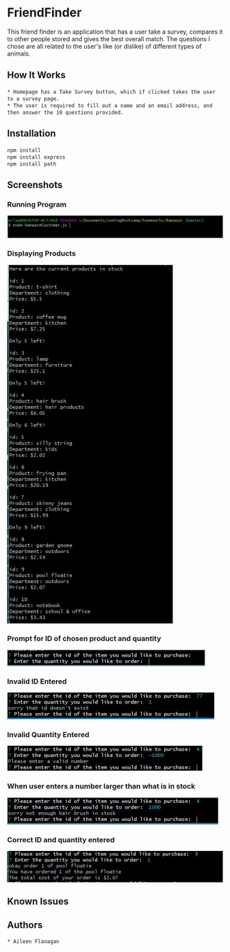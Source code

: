 # FriendFinder
This friend finder is an application that has a user take a survey, compares it to other people stored and gives the best overall match.
The questions I chose are all related to the user's like (or dislike) of different types of animals.

## How It Works
    * Homepage has a Take Survey button, which if clicked takes the user to a survey page.
    * The user is required to fill out a name and an email address, and then answer the 10 questions provided.

## Installation
    npm install
    npm install express
    npm install path

## Screenshots
### Running Program
![Alt text](https://github.com/aileenflanagan/Bamazon/blob/master/ReadMe_ScreenShots/node.JPG?raw=true)
### Displaying Products
![Alt text](https://github.com/aileenflanagan/Bamazon/blob/master/ReadMe_ScreenShots/displayProd.JPG?raw=true)
### Prompt for ID of chosen product and quantity
![Alt text](https://github.com/aileenflanagan/Bamazon/blob/master/ReadMe_ScreenShots/prompt.JPG?raw=true)
### Invalid ID Entered
![Alt text](https://github.com/aileenflanagan/Bamazon/blob/master/ReadMe_ScreenShots/incorrect_id.JPG?raw=true)
### Invalid Quantity Entered
![Alt text](https://github.com/aileenflanagan/Bamazon/blob/master/ReadMe_ScreenShots/negative_qty_entered.JPG?raw=true)
### When user enters a number larger than what is in stock
![Alt text](https://github.com/aileenflanagan/Bamazon/blob/master/ReadMe_ScreenShots/not_enough_in_stock.JPG?raw=true)
### Correct ID and quantity entered
![Alt text](https://github.com/aileenflanagan/Bamazon/blob/master/ReadMe_ScreenShots/valid_id_and_qty.JPG?raw=true)

## Known Issues


## Authors
    * Aileen Flanagan